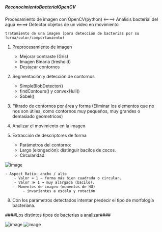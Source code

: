 ##### ReconocimientoBacterialOpenCV ##### 
Procesamiento de imagen con OpenCV(python) <====> Analisis bacterial del agua <====> Detectar objetos de un video en movimiento 

	tratamiento de una imagen (para detección de bacterias por su forma/color/comportamiento)

1) Preprocesamiento de imagen
   
 	- Mejorar contraste (Gris)
 	- Imagen Binaria (treshold)
 	- Destacar contornos

3) Segmentación y detección de contornos

	- SimpleBlobDetector()
	- findContours() y convexHull()
	- Sobel()

4) Filtrado de contornos por área y forma (Eliminar los elementos que no nos son útiles, como contornos muy pequeños, muy  grandes o demasiado geometricos)

5) Analizar el movimiento en la imagen

6) Extracción de descriptores de forma
	- Parámetros del contorno:
	- Largo (elongación): distinguir bacilos de cocos.
	- Circularidad:
  
![image](https://github.com/user-attachments/assets/f74b70f0-9397-4d1e-92f4-80815049c283)

	- Aspect Ratio: ancho / alto
 		- Valor ≈ 1 → forma más bien cuadrada o circular.
   		- Valor ≫ 1 → muy alargada (bacilo).
     	- Momentos de imagen (momentos de HU)
      		- invariantes a escala y rotación


8) Con los parámetros detectados intentar predecir el tipo de morfología bacteriana.




####Los distintos tipos de bacterias a analizar####

![image](https://github.com/user-attachments/assets/a1fda4e6-919b-40c8-bb9e-990d8b97549f)
![image](https://github.com/user-attachments/assets/4399bb73-1eec-4ddf-8f69-ad2cab3c23ff)
